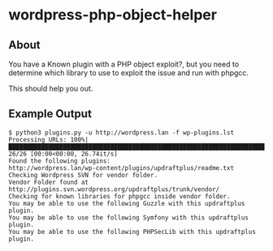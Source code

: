# wordpress-php-object-helper

About
---

You have a Known plugin with a PHP object exploit?, but you need to determine which library to use to exploit the issue and run with phpgcc.

This should help you out.

Example Output
----

```
$ python3 plugins.py -u http://wordpress.lan -f wp-plugins.lst
Processing URLs: 100%|█████████████████████████████████████████████████████████████████████████████████████████████████████████████████████████████████████████████████████████████████████████████████████████████████████████████████████████████████████████████████████████████████████████████████████████████████████████████████████████████████████████████████████████████| 26/26 [00:00<00:00, 26.74it/s]
Found the following plugins:
http://wordpress.lan/wp-content/plugins/updraftplus/readme.txt
Checking Wordpress SVN for vendor folder.
Vendor Folder found at http://plugins.svn.wordpress.org/updraftplus/trunk/vendor/
Checking for known libraries for phpgcc inside vendor folder.
You may be able to use the following Guzzle with this updraftplus plugin.
You may be able to use the following Symfony with this updraftplus plugin.
You may be able to use the following PHPSecLib with this updraftplus plugin.
```
